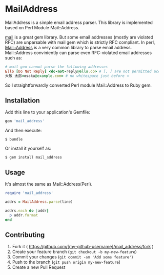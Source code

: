 # MailAddress

MailAddress is a simple email address parser.
This library is implemented based on Perl Module Mail::Address.

[mail](https://github.com/mikel/mail) is a great gem library. But some email addresses (mostly are violated RFC) are unparsable with mail gem which is strictly RFC compliant. In perl, [Mail::Address](http://search.cpan.org/~markov/MailTools-2.14/lib/Mail/Address.pod) is a very common library to parse email address. Mail::Address conviniently can parse even RFC-violated email addresses such as:

```rb
# mail gem cannot parse the following addresses
Ello [Do Not Reply] <do-not-reply@ello.co> # [, ] are not permitted according to RFC5322
大阪 太郎<osaka@example.com> # no whitespace just before <
```

So I straightforwardly converted Perl module Mail::Address to Ruby gem.

## Installation

Add this line to your application's Gemfile:

```ruby
gem 'mail_address'
```

And then execute:

    $ bundle

Or install it yourself as:

    $ gem install mail_address

## Usage

It's almost the same as Mail::Address(Perl).

```rb
require 'mail_address'

addrs = MailAddress.parse(line)

addrs.each do |addr|
  p addr.format
end
```

## Contributing

1. Fork it ( https://github.com/[my-github-username]/mail_address/fork )
2. Create your feature branch (`git checkout -b my-new-feature`)
3. Commit your changes (`git commit -am 'Add some feature'`)
4. Push to the branch (`git push origin my-new-feature`)
5. Create a new Pull Request
